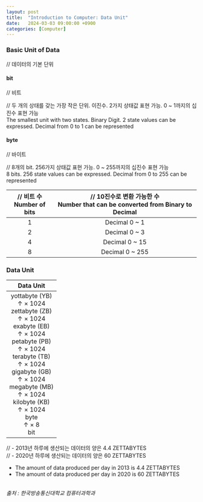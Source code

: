 ```yaml
---
layout: post
title:  "Introduction to Computer: Data Unit"
date:   2024-03-03 09:00:00 +0900
categories: [Computer]
---
```


### Basic Unit of Data   
// 데이터의 기본 단위   
   
#### bit   
// 비트   
   
// 두 개의 상태를 갖는 가장 작은 단위. 이진수. 2가지 상태값 표현 가능. 0 ~ 1까지의 십진수 표현 가능   
The smallest unit with two states. Binary Digit. 2 state values can be expressed. Decimal from 0 to 1 can be represented   
   
#### byte   
// 바이트   
   
// 8개의 bit. 256가지 상태값 표현 가능. 0 ~ 255까지의 십진수 표현 가능   
8 bits. 256 state values can be expressed. Decimal from 0 to 255 can be represented   
   
|// 비트 수<br />Number of bits|// 10진수로 변환 가능한 수<br />Number that can be converted from Binary to Decimal|
|:---:|:---:|
|1|Decimal 0 ~ 1|
|2|Decimal 0 ~ 3|
|4|Decimal 0 ~ 15|
|8|Decimal 0 ~ 255|
   
### Data Unit   
   
|Data Unit|
|:---:|
|yottabyte (YB)<br />↑ × 1024<br />zettabyte (ZB)<br />↑ × 1024<br />exabyte (EB)<br />↑ × 1024<br />petabyte (PB)<br />↑ × 1024<br />terabyte (TB)<br />↑ × 1024<br />gigabyte (GB)<br />↑ × 1024<br />megabyte (MB)<br />↑ × 1024<br />kilobyte (KB)<br />↑ × 1024<br />byte<br />↑ × 8<br />bit|
   
// - 2013년 하루에 생산되는 데이터의 양은 4.4 ZETTABYTES   
// - 2020년 하루에 생산되는 데이터의 양은 60 ZETTABYTES   
- The amount of data produced per day in 2013 is 4.4 ZETTABYTES   
- The amount of data produced per day in 2020 is 60 ZETTABYTES   
   
<br />
<cite>출처 : 한국방송통신대학교 컴퓨터과학과</cite>

